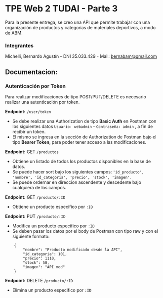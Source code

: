 # **TPE Web 2 TUDAI - Parte 3**

Para la presente entrega, se creo una API que permite trabajar con una organización de productos y categorias de materiales deportivos, a modo de ABM.

### Integrantes

Michelli, Bernardo Agustín - DNI 35.033.429 - Mail: bernabam@gmail.com

## **Documentacion:**

### Autenticación por Token

Para realizar modificaciones de tipo POST/PUT/DELETE es necesario realizar una autenticación por token.

**Endpoint:** `/user/token`

- Se debe realizar una Authorization de tipo **Basic Auth** en Postman con los siguientes datos `Usuario: webadmin` - `Contraseña: admin` , a fin de recibir un token.
- El mismo se ingresa en la sección de Authorization de Postman bajo el tipo **Bearer Token**, para poder tener acceso a las modificaciones.

**Endpoint:** GET `/productos`

- Obtiene un listado de todos los productos disponibles en la base de datos.
- Se puede hacer sort bajo los siguientes campos: `'id_producto', 'nombre', 'id_categoria', 'precio', 'stock', 'imagen'`.
- Se puede ordernar en direccion ascendente y descedente bajo cualquiera de los campos.

**Endpoint:** GET `/producto/:ID`
- Obtiene un producto especifico por `:ID`

**Endpoint:** PUT `/producto/:ID`
- Modifica un producto especifico por `:ID`
- Se deben pasar los datos por el body de Postman con tipo raw y con el siguiente formato:

```
    {
        "nombre": "Producto modificado desde la API",
        "id_categoria": 101,
        "precio": 1110,
        "stock": 50,
        "imagen": "API mod"
    }
```

**Endpoint:** DELETE `/producto/:ID`
- Elimina un producto especifico por `:ID`


